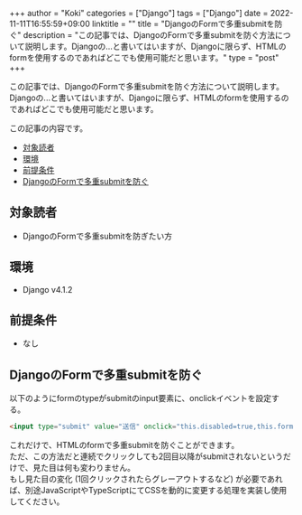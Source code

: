 +++
author = "Koki"
categories = ["Django"]
tags = ["Django"]
date = 2022-11-11T16:55:59+09:00
linktitle = ""
title = "DjangoのFormで多重submitを防ぐ"
description = "この記事では、DjangoのFormで多重submitを防ぐ方法について説明します。Djangoの...と書いてはいますが、Djangoに限らず、HTMLのformを使用するのであればどこでも使用可能だと思います。"
type = "post"
+++

この記事では、DjangoのFormで多重submitを防ぐ方法について説明します。  
Djangoの...と書いてはいますが、Djangoに限らず、HTMLのformを使用するのであればどこでも使用可能だと思います。

この記事の内容です。
<!-- START doctoc generated TOC please keep comment here to allow auto update -->
<!-- DON'T EDIT THIS SECTION, INSTEAD RE-RUN doctoc TO UPDATE -->


- <font color="#1111cc">[対象読者](#%E5%AF%BE%E8%B1%A1%E8%AA%AD%E8%80%85)</font>
- <font color="#1111cc">[環境](#%E7%92%B0%E5%A2%83)</font>
- <font color="#1111cc">[前提条件](#%E5%89%8D%E6%8F%90%E6%9D%A1%E4%BB%B6)</font>
- <font color="#1111cc">[DjangoのFormで多重submitを防ぐ](#django%E3%81%AEform%E3%81%A7%E5%A4%9A%E9%87%8Dsubmit%E3%82%92%E9%98%B2%E3%81%90)</font>

<!-- END doctoc generated TOC please keep comment here to allow auto update -->


## 対象読者

- DjangoのFormで多重submitを防ぎたい方


## 環境

- Django v4.1.2


## 前提条件

- なし


## DjangoのFormで多重submitを防ぐ

以下のようにformのtypeがsubmitのinput要素に、onclickイベントを設定する。
```html
<input type="submit" value="送信" onclick="this.disabled=true,this.form.submit();">
```

これだけで、HTMLのformで多重submitを防ぐことができます。  
ただ、この方法だと連続でクリックしても2回目以降がsubmitされないというだけで、見た目は何も変わりません。  
もし見た目の変化 (1回クリックされたらグレーアウトするなど) が必要であれば、別途JavaScriptやTypeScriptにてCSSを動的に変更する処理を実装し使用してください。
